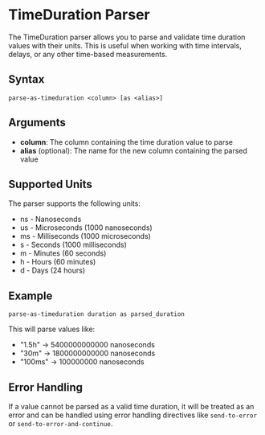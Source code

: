 # TimeDuration Parser

The TimeDuration parser allows you to parse and validate time duration values with their units. This is useful when working with time intervals, delays, or any other time-based measurements.

## Syntax

```
parse-as-timeduration <column> [as <alias>]
```

## Arguments

* **column**: The column containing the time duration value to parse
* **alias** (optional): The name for the new column containing the parsed value

## Supported Units

The parser supports the following units:
* ns - Nanoseconds
* us - Microseconds (1000 nanoseconds)
* ms - Milliseconds (1000 microseconds)
* s - Seconds (1000 milliseconds)
* m - Minutes (60 seconds)
* h - Hours (60 minutes)
* d - Days (24 hours)

## Example

```
parse-as-timeduration duration as parsed_duration
```

This will parse values like:
* "1.5h" → 5400000000000 nanoseconds
* "30m" → 1800000000000 nanoseconds
* "100ms" → 100000000 nanoseconds

## Error Handling

If a value cannot be parsed as a valid time duration, it will be treated as an error and can be handled using error handling directives like `send-to-error` or `send-to-error-and-continue`. 